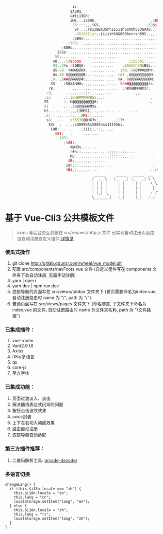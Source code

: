 ```javascript

                               ii.                                         ;9ABH,
                              SA391,                                    .r9GG35&G
                              &#ii13Gh;                               i3X31i;:,rB1
                              iMs,:,i5895,                         .5G91:,:;:s1:8A
                               33::::,,;5G5,                     ,58Si,,:::,sHX;iH1
                                Sr.,:;rs13BBX35hh11511h5Shhh5S3GAXS:.,,::,,1AG3i,GG
                                .G51S511sr;;iiiishS8G89Shsrrsh59S;.,,,,,..5A85Si,h8
                               :SB9s:,............................,,,.,,,SASh53h,1G.
                            .r18S;..,,,,,,,,,,,,,,,,,,,,,,,,,,,,,....,,.1H315199,rX,
                          ;S89s,..,,,,,,,,,,,,,,,,,,,,,,,....,,.......,,,;r1ShS8,;Xi
                        i55s:.........,,,,,,,,,,,,,,,,.,,,......,.....,,....r9&5.:X1
                       59;.....,.     .,,,,,,,,,,,...        .............,..:1;.:&s
                      s8,..;53S5S3s.   .,,,,,,,.,..      i15S5h1:.........,,,..,,:99
                      93.:39s:rSGB@A;  ..,,,,.....    .SG3hhh9G&BGi..,,,,,,,,,,,,.,83
                      G5.G8  9#@@@@@X. .,,,,,,.....  iA9,.S&B###@@Mr...,,,,,,,,..,.;Xh
                      Gs.X8 S@@@@@@@B:..,,,,,,,,,,. rA1 ,A@@@@@@@@@H:........,,,,,,.iX:
                     ;9. ,8A#@@@@@@#5,.,,,,,,,,,... 9A. 8@@@@@@@@@@M;    ....,,,,,,,,S8
                     X3    iS8XAHH8s.,,,,,,,,,,...,..58hH@@@@@@@@@1s       ...,,,,,,,:Gs
                    r8,        ,,,...,,,,,,,,,,.....  ,h8XABMMHX3r.          .,,,,,,,.rX:
                   :9, .    .:,..,:;;;::,.,,,,,..          .,,.               ..,,,,,,.59
                  .Si      ,:.i8HBMMMMMB&5,....                    .            .,,,,,.sMr
                  SS       :: h@@@@@@@@@@#; .                     ...  .         ..,,,,iM5
                  91  .    ;:.,1&@@@@@@MXs.                            .          .,,:,:&S
                  hS ....  .:;,,,i3MMS1;..,..... .  .     ...                     ..,:,.99
                  ,8; ..... .,:,..,8Ms:;,,,...                                     .,::.83
                   s&: ....  .sS553B@@HX3s;,.    .,;13h.                            .:::&1
                    SXr  .  ...;s3G99XA&X88Shss11155hi.                             ,;:h&,
                     iH8:  . ..   ,;iiii;,::,,,,,.                                 .;irHA
                      ,8X5;   .     .......                                       ,;iihS8Gi
                         1831,                                                 .,;irrrrrs&@
                           ;5A8r.                                            .:;iiiiirrss1H
                             :X@H3s.......                                .,:;iii;iiiiirsrh
                              r#h:;,...,,.. .,,:;;;;;:::,...              .:;;;;;;iiiirrss1
                             ,M8 ..,....,.....,,::::::,,...         .     .,;;;iiiiiirss11h
                             8B;.,,,,,,,.,.....          .           ..   .:;;;;iirrsss111h
                            i@5,:::,,,,,,,,.... .                   . .:::;;;;;irrrss111111
                            9Bi,:,,,,......                        ..r91;;;;;iirrsss1ss1111
                                         _____     _____   _____  __    __
                                        /  _  \   |_   _| |_   _| \ \  / /
                                        | | | |     | |     | |    \ \/ /
                                        | | | |     | |     | |     }  {
                                        | |_| |_    | |     | |    / /\ \
                                        \_______|   |_|     |_|   /_/  \_\


```

# 基于 Vue-Cli3 公共模板文件

> axios 与后台交互封装在 src/request/http.js 文件
> 已实现自动注册页面路由自动注册自定义组件,[详情见](./src/router/remark.md)

### 傻瓜式操作 

1. git clone http://gitlab.qdunzi.com/wheel/vue_model.git
2. 配置 src/components/navFoots.vue 文件 (自定义组件写在 components 文件夹下会自动注册, 无需手动注册)
3. yarn | npm i
4. yarn dev | npm run dev
5. 底部导航的页面写在 src/views/tabbar 文件夹下 (首页需要命名为index.vue, 自动注册路由时 name 为 "/", path 为 "/")
6. 普通页面写在 src/views/pages 文件夹下 (命名随意, 子文件夹下命名为 index.vue 的文件, 自动注册路由时 name 为文件夹名称, path 为 "/文件路径")

### 已集成插件：

1. vue-router
2. Vant2.0 UI 
3. Axios 
4. i18n/多语言 
5. qs 
6. core-js
7. 苹方字体

### 已集成功能：
1. 页面过渡淡入、淡出
2. 解决插值表达式闪烁的问题
3. 按钮点击波纹效果
4. axios封装
5. 上下左右切入动画效果
6. 路由自动注册
7. 底部导航自动适配

### 第三方插件推荐：

1. 二维码解析工具: [qrcode-decoder](https://github.com/yugasun/qrcode-decoder/blob/HEAD/README.zh-CN.md)

### 多语言切换

```
changeLang() {
  if (this.$i18n.locale === "zh") {
    this.$i18n.locale = "en";
    this.lang = "cn";
    localStorage.setItem("lang", "en");
  } else {
    this.$i18n.locale = "zh";
    this.lang = "rs";
    localStorage.setItem("lang", "zh");
  }
}
```
